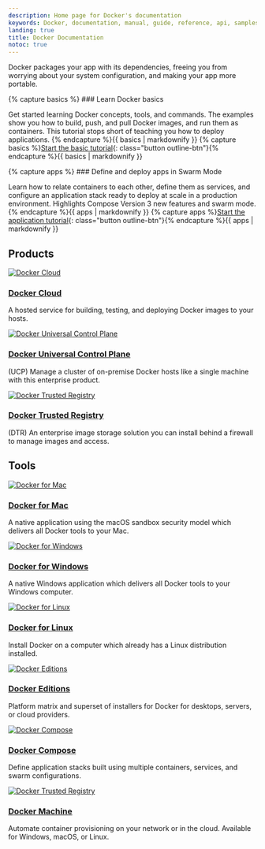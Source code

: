```yaml
---
description: Home page for Docker's documentation
keywords: Docker, documentation, manual, guide, reference, api, samples
landing: true
title: Docker Documentation
notoc: true
---
```


Docker packages your app with its dependencies, freeing you from worrying about
your system configuration, and making your app more portable.

<div class="row">
<div class="col-xs-12 col-sm-12 col-md-12 col-lg-6 block">
{% capture basics %}
### Learn Docker basics

Get started learning Docker concepts, tools, and commands. The examples show you
how to build, push, and pull Docker images, and run them as containers. This
tutorial stops short of teaching you how to deploy applications.
{% endcapture %}{{ basics | markdownify }}
{% capture basics %}[Start the basic tutorial](/engine/getstarted/){: class="button outline-btn"}{% endcapture %}{{ basics | markdownify }}
</div>

<div class="col-xs-12 col-sm-12 col-md-12 col-lg-6 block">
{% capture apps %}
### Define and deploy apps in Swarm Mode

Learn how to relate containers to each other, define them as services, and
configure an application stack ready to deploy at scale in a production
environment. Highlights Compose Version 3 new features and swarm mode.
{% endcapture %}{{ apps | markdownify }}
{% capture apps %}[Start the application tutorial](/engine/getstarted-voting-app/){: class="button outline-btn"}{% endcapture %}{{ apps | markdownify }}
</div>
</div>

## Products

<div class="component-container">
    <!--start real row-->
    <div class="row">
    <!--organic row 1-->
    <!--cloud-->
        <div class="col-sm-4 col-md-12 col-lg-4 block">
            <div class="component">
                <div class="component-icon">
                    <a href="docker-cloud/"> <img src="../images/cloud_48.svg" alt="Docker Cloud"> </a>
                </div>
                <h3 id="docker-cloud"><a href="docker-cloud/">Docker Cloud</a></h3>
                <p>A hosted service for building, testing, and deploying Docker images to your hosts.</p>
            </div>
        </div>
    <!--UCP-->
        <div class="col-sm-4 col-md-12 col-lg-4 block">
            <div class="component">
                <div class="component-icon">
                    <a href="datacenter/ucp/2.1/guides/"> <img src="../images/UCP_48.svg" alt="Docker Universal Control Plane"> </a>
                </div>
                <h3 id="ucp"><a href="datacenter/ucp/2.1/guides/">Docker Universal Control Plane</a></h3>
                <p>(UCP) Manage a cluster of on-premise Docker hosts like a single machine with this enterprise product.</p>
            </div>
        </div>
        <!--DTR-->
            <div class="col-sm-4 col-md-12 col-lg-4 block">
                <div class="component">
                    <div class="component-icon">
                        <a href="datacenter/dtr/2.2/guides/"> <img src="../images/dtr_48.svg" alt="Docker Trusted Registry"> </a>
                    </div>
                    <h3 id="dtr"><a href="datacenter/dtr/2.2/guides/">Docker Trusted Registry</a></h3>
                    <p>(DTR) An enterprise image storage solution you can install behind a firewall to manage images and access.</p>
            </div>
        </div>
    <!-- end real row-->
    </div>
<!-- end component-container 1-->
</div>

## Tools

<!--component-container 2-->
<div class="component-container">
    <!--start real row-->
    <div class="row">
        <div class="col-sm-4 col-md-12 col-lg-4 block">
            <div class="component">
                <div class="component-icon">
                    <a href="docker-for-mac/"> <img src="../images/apple_48.svg" alt="Docker for Mac"> </a>
                </div>
                <h3 id="docker-for-mac"><a href="docker-for-mac/">Docker for Mac</a></h3>
                <p>A native application using the macOS sandbox security model which delivers all Docker tools to your Mac.</p>
            </div>
        </div>
        <div class="col-sm-4 col-md-12 col-lg-4 block">
            <div class="component">
                <div class="component-icon">
                    <a href="docker-for-windows/"> <img src="../images/windows_48.svg" alt="Docker for Windows"> </a>
                </div>
                <h3 id="docker-for-windows"><a href="docker-for-windows/">Docker for Windows</a></h3>
                <p>A native Windows application which delivers all Docker tools to your Windows computer.</p>
            </div>
        </div>
        <div class="col-sm-4 col-md-12 col-lg-4 block">
            <div class="component">
                <div class="component-icon">
                    <a href="engine/installation/linux/ubuntu/"> <img src="../images/linux_48.svg" alt="Docker for Linux"> </a>
                </div>
                <h3 id="docker-for-linux"><a href="engine/installation/linux/ubuntu/">Docker for Linux</a></h3>
                <p>Install Docker on a computer which already has a Linux distribution installed.</p>
            </div>
        </div>
    <!--organic row 2-->
    <!--editions-->
        <div class="col-sm-4 col-md-12 col-lg-4 block">
            <div class="component">
                <div class="component-icon">
                    <a href="engine/installation/"> <img src="../images/apple_48.svg" alt="Docker Editions"> </a>
                </div>
                <h3 id="editions"><a href="engine/installation/">Docker Editions</a></h3>
                <p>Platform matrix and superset of installers for Docker for desktops, servers, or cloud providers.</p>
            </div>
        </div>
        <!--compose-->
            <div class="col-sm-4 col-md-12 col-lg-4 block">
                <div class="component">
                    <div class="component-icon">
                        <a href="compose/overview/"> <img src="../images/compose_48.svg" alt="Docker Compose"> </a>
                    </div>
                    <h3 id="compose"><a href="compose/overview/">Docker Compose</a></h3>
                    <p>Define application stacks built using multiple containers, services, and swarm configurations.</p>
            </div>
        </div>
        <!--machine-->
            <div class="col-sm-4 col-md-12 col-lg-4 block">
                <div class="component">
                    <div class="component-icon">
                        <a href="machine/overview/"> <img src="../images/machine_48.svg" alt="Docker Trusted Registry"> </a>
                    </div>
                    <h3 id="machine"><a href="machine/overview/">Docker Machine</a></h3>
                    <p>Automate container provisioning on your network or in the cloud. Available for Windows, macOS, or Linux.</p>
            </div>
        </div>
    <!-- end real row-->
    </div>
<!-- end component-container 2-->
</div>

